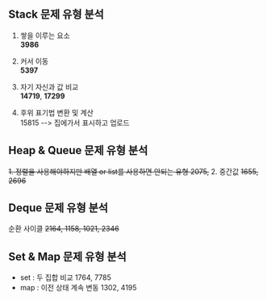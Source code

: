 ## Stack 문제 유형 분석

1. 쌓을 이루는 요소  
  **3986**

2. 커서 이동  
   **5397**

3. 자기 자신과 값 비교  
**14719**, **17299**

4. 후위 표기법 변환 및 계산   
 15815
--> 집에가서 표시하고 업로드

## Heap & Queue 문제 유형 분석
~~1. 정렬을 사용해야하지만 배열 or list를 사용하면 안되는 유형
   2075,~~
2. 중간값 
   ~~1655, 2696~~

## Deque 문제 유형 분석
순환 사이클
~~2164, 1158, 1021, 2346~~

## Set & Map 문제 유형 분석
- set : 두 집합 비교
    1764, 7785
- map : 이전 상태 계속 변동
  1302, 4195